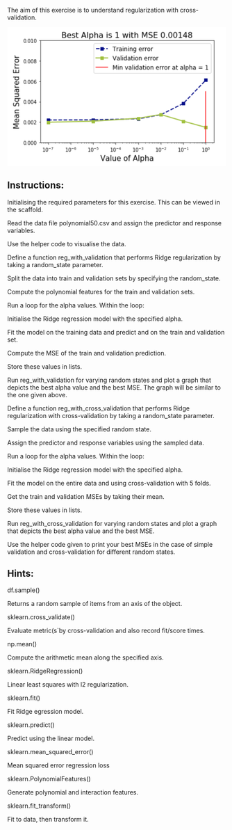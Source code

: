 The aim of this exercise is to understand regularization with cross-validation.

![img](plot.png)



## **Instructions:**

Initialising the required parameters for this exercise. This can be viewed in the scaffold.

Read the data file polynomial50.csv and assign the predictor and response variables.

Use the helper code to visualise the data.

Define a function reg_with_validation that performs Ridge regularization by taking a random_state parameter.

Split the data into train and validation sets by specifying the random_state.

Compute the polynomial features for the train and validation sets.

Run a loop for the alpha values. Within the loop:

Initialise the Ridge regression model with the specified alpha.

Fit the model on the training data and predict and on the train and validation set.

Compute the MSE of the train and validation prediction.

Store these values in lists.

Run reg_with_validation for varying random states and plot a graph that depicts the best alpha value and the best MSE. The graph will be similar to the one given above.

Define a function reg_with_cross_validation that performs Ridge regularization with cross-validation by taking a random_state parameter.

Sample the data using the specified random state.

Assign the predictor and response variables using the sampled data.

Run a loop for the alpha values. Within the loop:

Initialise the Ridge regression model with the specified alpha.

Fit the model on the entire data and using cross-validation with 5 folds.

Get the train and validation MSEs by taking their mean.

Store these values in lists.

Run reg_with_cross_validation for varying random states and plot a graph that depicts the best alpha value and the best MSE.

Use the helper code given to print your best MSEs in the case of simple validation and cross-validation for different random states.



## **Hints:**

df.sample()

Returns a random sample of items from an axis of the object.

sklearn.cross_validate()

Evaluate metric(s`by cross-validation and also record fit/score times.

np.mean()

Compute the arithmetic mean along the specified axis.

sklearn.RidgeRegression()

Linear least squares with l2 regularization.

sklearn.fit()

Fit Ridge egression model.

sklearn.predict()

Predict using the linear model.

sklearn.mean_squared_error()

Mean squared error regression loss

sklearn.PolynomialFeatures()

Generate polynomial and interaction features.

sklearn.fit_transform()

Fit to data, then transform it.